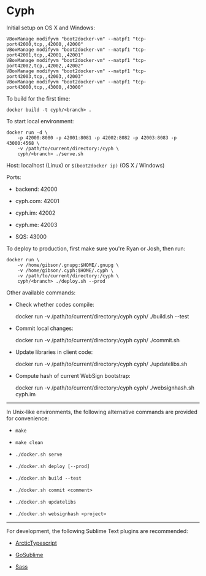 # Cyph

Initial setup on OS X and Windows:

	VBoxManage modifyvm "boot2docker-vm" --natpf1 "tcp-port42000,tcp,,42000,,42000"
	VBoxManage modifyvm "boot2docker-vm" --natpf1 "tcp-port42001,tcp,,42001,,42001"
	VBoxManage modifyvm "boot2docker-vm" --natpf1 "tcp-port42002,tcp,,42002,,42002"
	VBoxManage modifyvm "boot2docker-vm" --natpf1 "tcp-port42003,tcp,,42003,,42003"
	VBoxManage modifyvm "boot2docker-vm" --natpf1 "tcp-port43000,tcp,,43000,,43000"

To build for the first time:

	docker build -t cyph/<branch> .

To start local environment:

	docker run -d \
		-p 42000:8080 -p 42001:8081 -p 42002:8082 -p 42003:8083 -p 43000:4568 \
		-v /path/to/current/directory:/cyph \
		cyph/<branch> ./serve.sh

Host: localhost (Linux) or `$(boot2docker ip)` (OS X / Windows)

Ports:

* backend: 42000

* cyph.com: 42001

* cyph.im: 42002

* cyph.me: 42003

* SQS: 43000

To deploy to production, first make sure you're Ryan or Josh, then run:

	docker run \
		-v /home/gibson/.gnupg:$HOME/.gnupg \
		-v /home/gibson/.cyph:$HOME/.cyph \
		-v /path/to/current/directory:/cyph \
		cyph/<branch> ./deploy.sh --prod

Other available commands:

* Check whether codes compile:

	docker run -v /path/to/current/directory:/cyph cyph/<branch> ./build.sh --test

* Commit local changes:

	docker run -v /path/to/current/directory:/cyph cyph/<branch> ./commit.sh <comment>

* Update libraries in client code:

	docker run -v /path/to/current/directory:/cyph cyph/<branch> ./updatelibs.sh

* Compute hash of current WebSign bootstrap:

	docker run -v /path/to/current/directory:/cyph cyph/<branch> ./websignhash.sh cyph.im

---

In Unix-like environments, the following alternative commands are provided for convenience:

* `make`

* `make clean`

* `./docker.sh serve`

* `./docker.sh deploy [--prod]`

* `./docker.sh build --test`

* `./docker.sh commit <comment>`

* `./docker.sh updatelibs`

* `./docker.sh websignhash <project>`

---

For development, the following Sublime Text plugins are recommended:

* [ArcticTypescript](https://packagecontrol.io/packages/ArcticTypescript)

* [GoSublime](https://packagecontrol.io/packages/GoSublime)

* [Sass](https://packagecontrol.io/packages/Sass)

